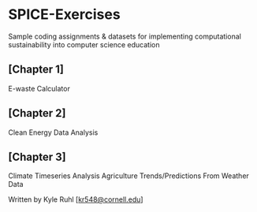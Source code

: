 # SPICE-Exercises
 Sample coding assignments & datasets for implementing computational sustainability into computer science education
 
## [Chapter 1]
E-waste Calculator
 
## [Chapter 2] 
Clean Energy Data Analysis 
 
## [Chapter 3] 
Climate Timeseries Analysis
Agriculture Trends/Predictions From Weather Data


Written by Kyle Ruhl [kr548@cornell.edu]

